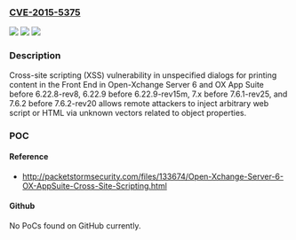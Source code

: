 ### [CVE-2015-5375](https://cve.mitre.org/cgi-bin/cvename.cgi?name=CVE-2015-5375)
![](https://img.shields.io/static/v1?label=Product&message=n%2Fa&color=blue)
![](https://img.shields.io/static/v1?label=Version&message=n%2Fa&color=blue)
![](https://img.shields.io/static/v1?label=Vulnerability&message=n%2Fa&color=brighgreen)

### Description

Cross-site scripting (XSS) vulnerability in unspecified dialogs for printing content in the Front End in Open-Xchange Server 6 and OX App Suite before 6.22.8-rev8, 6.22.9 before 6.22.9-rev15m, 7.x before 7.6.1-rev25, and 7.6.2 before 7.6.2-rev20 allows remote attackers to inject arbitrary web script or HTML via unknown vectors related to object properties.

### POC

#### Reference
- http://packetstormsecurity.com/files/133674/Open-Xchange-Server-6-OX-AppSuite-Cross-Site-Scripting.html

#### Github
No PoCs found on GitHub currently.

